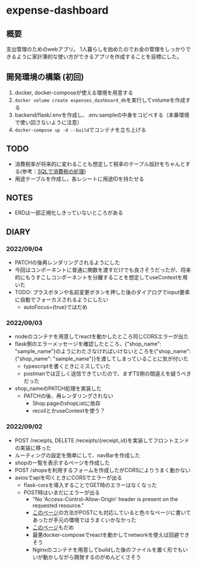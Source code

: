 # expense-dashboard
## 概要
支出管理のためのwebアプリ。
1人暮らしを始めたのでお金の管理をしっかりできるように家計簿的な使い方ができるアプリを作成することを目標にした。

## 開発環境の構築 (初回)
1. docker, docker-composeが使える環境を用意する
2. `docker volume create expenses_dashboard_db`を実行してvolumeを作成する
3. backend/flask/.envを作成し、.env.sampleの中身をコピペする（本番環境で使い回さないように注意）
4. `docker-compose up -d --build`でコンテナを立ち上げる

## TODO
- 消費税率が将来的に変わることも想定して税率のテーブル設計をちゃんとする(参考：[SQLで消費税の処理](https://sikushima.hatenablog.com/entry/2020/06/09/113306))
- 用途テーブルを作成し，各レシートに用途IDを持たせる

## NOTES
- ERDは一部正規化しきっていないところがある

## DIARY
### 2022/09/04
- PATCHの後再レンダリングされるようにした
- 今回はコンポーネントに普通に関数を渡すだけでも良さそうだったが、将来的にもうすこしコンポーネントを分離することを想定してuseContextを用いた
- TODO: プラスボタンや名前変更ボタンを押した後のダイアログでinput要素に自動でフォーカスされるようにしたい
  - autoFocus={true}ではだめ
### 2022/09/03
- nodeのコンテナを用意してreactを動かしたところ同じCORSエラーが出た
- flask側のエラーメッセージを確認したところ、{"shop_name": "sample_name"}のようにわたさなければいけないところを{"shop_name": {"shop_name": "sample_name"}}を渡してしまっていることに気が付いた
  - typescriptを書くときにミスしていた
  - postmanでは正しく送信できていたので、まずTS側の間違えを疑うべきだった
- shop_nameのPATCH処理を実装した
  - PATCHの後、再レンダリングされない
    - Shop.pageのshopListに依存
    - recoilとかuseContextを使う？
### 2022/09/02
- POST /receipts, DELETE /receipts/{receipt_id}を実装してフロントエンドの実装に移った
- ルーティングの設定を簡単にして、navBarを作成した
- shopの一覧を表示するページを作成した
- POST /shopsを利用するフォームを作成したがCORSによりうまく動かない
- axiosでapiを叩くときにCORSでエラーが出る
  - flask-corsを導入することでGET時のエラーはなくなった
  - POST時はいまだにエラーが出る
    - "No 'Access-Control-Allow-Origin' header is present on the requested resource."
    - [このページ](https://melheaven.hatenadiary.jp/entry/react-flask-cors)の方法がPOSTにも対応していると色々なページに書いてあったが手元の環境ではうまくいかなかった
    - [このページ](https://stackoverflow.com/questions/39550920/flask-cors-not-working-for-post-but-working-for-get)もだめ
    - 最悪docker-composeでreactを動かしてnetworkを使えば回避できそう
    - Nginxのコンテナを用意してbuildした後のファイルを置く形でもいいが動かしながら開発するのがめんどくさそう